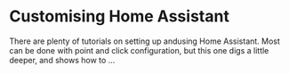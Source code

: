 # Customising Home Assistant

There are plenty of tutorials on setting up andusing Home Assistant. Most can be done with point and click configuration, but this one digs a little deeper, and shows how to ...


